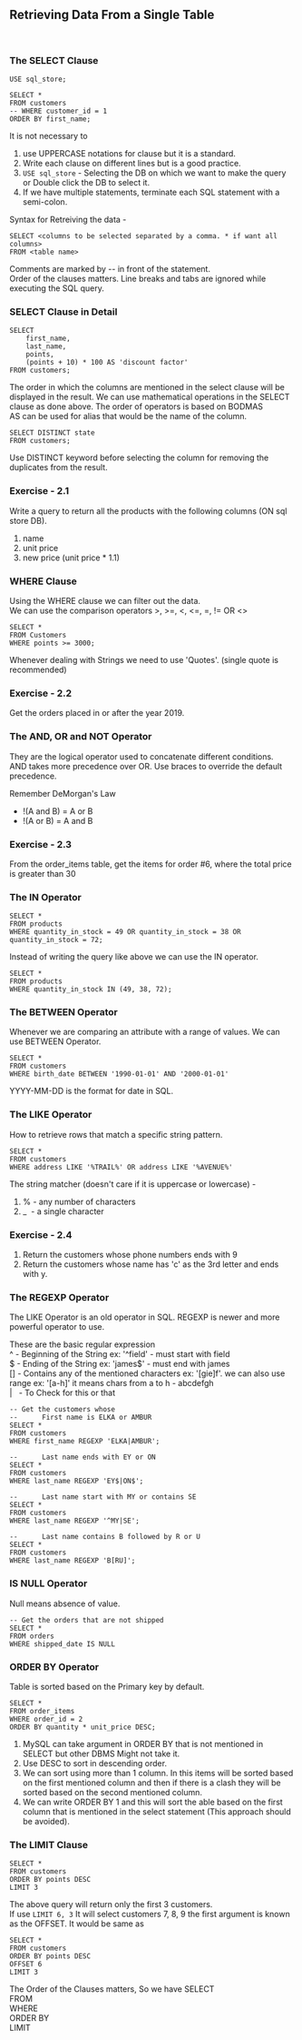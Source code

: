 ## **Retrieving Data From a Single Table**
<br>

### The SELECT Clause
```
USE sql_store;

SELECT * 
FROM customers
-- WHERE customer_id = 1
ORDER BY first_name;
```

It is not necessary to 
1. use UPPERCASE notations for clause but it is a standard.
2. Write each clause on different lines but is a good practice.
3. ```USE sql_store``` - Selecting the DB on which we want to make the query or Double click the DB to select it.
4. If we have multiple statements, terminate each SQL statement with a semi-colon.

Syntax for Retreiving the data -   
```
SELECT <columns to be selected separated by a comma. * if want all columns>   
FROM <table name>
```

Comments are marked by -- in front of the statement.  
Order of the clauses matters. Line breaks and tabs are ignored while executing the SQL query.

### SELECT Clause in Detail

```
SELECT 
	first_name, 
    last_name, 
    points,
    (points + 10) * 100 AS 'discount factor'
FROM customers;
```

The order in which the columns are mentioned in the select clause will be displayed in the result.  We can use mathematical operations in the SELECT clause as done above. The order of operators is based on BODMAS  
AS can be used for alias that would be the name of the column.  

```
SELECT DISTINCT state
FROM customers;
```
Use DISTINCT keyword before selecting the column for removing the duplicates from the result.

### Exercise - 2.1
Write a query to return all the products with the following columns (ON sql store DB).
1. name
2. unit price
3. new price (unit price * 1.1)

### WHERE Clause
Using the WHERE clause we can filter out the data.  
We can use the comparison operators >, >=, <, <=, =, != OR <>
```
SELECT *
FROM Customers
WHERE points >= 3000;
```
Whenever dealing with Strings we need to use 'Quotes'. (single quote is recommended)  

### Exercise - 2.2
Get the orders placed in or after the year 2019.  

### The AND, OR and NOT Operator
They are the logical operator used to concatenate different conditions.   
AND takes more precedence over OR. Use braces to override the default precedence.    

Remember DeMorgan's Law  
- !(A and B)  = A or B  
- !(A or B)  = A and B

### Exercise - 2.3
From the order_items table, get the items for order #6, where the total price is greater than 30

### The IN Operator
```
SELECT *
FROM products
WHERE quantity_in_stock = 49 OR quantity_in_stock = 38 OR quantity_in_stock = 72;
```
Instead of writing the query like above we can use the IN operator.
```
SELECT *
FROM products
WHERE quantity_in_stock IN (49, 38, 72);
```

### The BETWEEN Operator
Whenever we are comparing an attribute with a range of values. We can use BETWEEN Operator.
```
SELECT *
FROM customers
WHERE birth_date BETWEEN '1990-01-01' AND '2000-01-01'
```
YYYY-MM-DD is the format for date in SQL.

### The LIKE Operator
How to retrieve rows that match a specific string pattern.
```
SELECT *
FROM customers
WHERE address LIKE '%TRAIL%' OR address LIKE '%AVENUE%'
```
The string matcher (doesn't care if it is uppercase or lowercase) -  
1. % - any number of characters
2. _ &nbsp;- a single character

### Exercise - 2.4
1. Return the customers whose phone numbers ends with 9
2. Return the customers whose name has 'c' as the 3rd letter and ends with y.

### The REGEXP Operator
The LIKE Operator is an old operator in SQL. REGEXP is newer and more powerful operator to use.  

These are the basic regular expression  
^  - Beginning of the String ex: '^field' - must start with field  
\$ - Ending of the String ex: 'james$' - must end with james  
[] - Contains any of the mentioned characters ex: '[gie]f'. we can also use range ex: '[a-h]' it means chars from a to h - abcdefgh  
| &nbsp; - To Check for this or that   
```
-- Get the customers whose
-- 		First name is ELKA or AMBUR
SELECT *
FROM customers
WHERE first_name REGEXP 'ELKA|AMBUR';

--      Last name ends with EY or ON
SELECT *
FROM customers
WHERE last_name REGEXP 'EY$|ON$';

--      Last name start with MY or contains SE
SELECT *
FROM customers
WHERE last_name REGEXP '^MY|SE';

--      Last name contains B followed by R or U
SELECT *
FROM customers
WHERE last_name REGEXP 'B[RU]';

```

### IS NULL Operator
Null means absence of value.
```
-- Get the orders that are not shipped
SELECT *
FROM orders
WHERE shipped_date IS NULL
```

### ORDER BY Operator
Table is sorted based on the Primary key by default.
```
SELECT *
FROM order_items
WHERE order_id = 2 
ORDER BY quantity * unit_price DESC;
```
1. MySQL can take argument in ORDER BY that is not mentioned in SELECT but other DBMS Might not take it.  
2. Use DESC to sort in descending order.  
3. We can sort using more than 1 column. In this items will be sorted based on the first mentioned column and then if there is a clash they will be sorted based on the second mentioned column.  
4. We can write ORDER BY 1 and this will sort the able based on the first column that is mentioned in the select statement (This approach should be avoided).

### The LIMIT Clause
```
SELECT *
FROM customers
ORDER BY points DESC
LIMIT 3 
```
The above query will return only the first 3 customers.  
If use ```LIMIT 6, 3``` It will  select customers 7, 8, 9 the first argument is known as the OFFSET. It would be same as  

```
SELECT *
FROM customers
ORDER BY points DESC
OFFSET 6 
LIMIT 3 
```

The Order of the Clauses matters, So we have
SELECT  
FROM  
WHERE  
ORDER BY  
LIMIT
